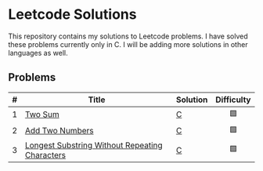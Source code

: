 # Leetcode Solutions

This repository contains my solutions to Leetcode problems. I have solved these problems currently only in C. I will be adding more solutions in other languages as well.

## Problems

| #   | Title                                                                                                                           | Solution                                                                                                      | Difficulty |
| --- | ------------------------------------------------------------------------------------------------------------------------------- | ------------------------------------------------------------------------------------------------------------- | :--------: |
| 1   | [Two Sum](https://leetcode.com/problems/two-sum/)                                                                               | [C](https://github.com/burakssen/leetcode/tree/C/1.%20Two%20Sum)                                              |     🟩     |
| 2   | [Add Two Numbers](https://leetcode.com/problems/add-two-numbers/)                                                               | [C](https://github.com/burakssen/leetcode/tree/C/2.%20Add%20Two%20Numbers)                                    |     🟩     |
| 3   | [Longest Substring Without Repeating Characters](https://leetcode.com/problems/longest-substring-without-repeating-characters/) | [C](https://github.com/burakssen/leetcode/tree/C/3.%20Longest%20Substring%20Without%20Repeating%20Characters) |     🟩     |
